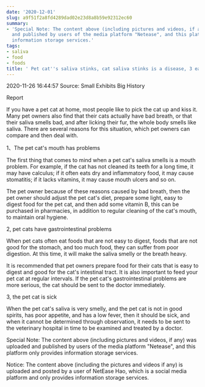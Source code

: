 ```yaml
---
date: '2020-12-01'
slug: a9f51f2a8fd4289dad02e23d8a8b59e92312ec60
summary:
- 'Special Note: The content above (including pictures and videos, if any) was uploaded
  and published by users of the media platform "Netease", and this platform only provides
  information storage services.'
tags:
- saliva
- food
- foods
title: ' Pet cat''s saliva stinks, cat saliva stinks is a disease, 3 easy solutions '
---
```


 2020-11-26 16:44:57 Source: Small Exhibits Big History

Report

If you have a pet cat at home, most people like to pick the cat up and kiss it. Many pet owners also find that their cats actually have bad breath, or that their saliva smells bad, and after licking their fur, the whole body smells like saliva. There are several reasons for this situation, which pet owners can compare and then deal with.

  

1、The pet cat's mouth has problems

The first thing that comes to mind when a pet cat's saliva smells is a mouth problem. For example, if the cat has not cleaned its teeth for a long time, it may have calculus; if it often eats dry and inflammatory food, it may cause stomatitis; if it lacks vitamins, it may cause mouth ulcers and so on.

  

The pet owner because of these reasons caused by bad breath, then the pet owner should adjust the pet cat's diet, prepare some light, easy to digest food for the pet cat, and then add some vitamin B, this can be purchased in pharmacies, in addition to regular cleaning of the cat's mouth, to maintain oral hygiene.

  

2, pet cats have gastrointestinal problems

When pet cats often eat foods that are not easy to digest, foods that are not good for the stomach, and too much food, they can suffer from poor digestion. At this time, it will make the saliva smelly or the breath heavy.

  

It is recommended that pet owners prepare food for their cats that is easy to digest and good for the cat's intestinal tract. It is also important to feed your pet cat at regular intervals. If the pet cat's gastrointestinal problems are more serious, the cat should be sent to the doctor immediately.

  

3, the pet cat is sick

When the pet cat's saliva is very smelly, and the pet cat is not in good spirits, has poor appetite, and has a low fever, then it should be sick, and when it cannot be determined through observation, it needs to be sent to the veterinary hospital in time to be examined and treated by a doctor.

Special Note: The content above (including pictures and videos, if any) was uploaded and published by users of the media platform "Netease", and this platform only provides information storage services.

Notice: The content above (including the pictures and videos if any) is
uploaded and posted by a user of NetEase Hao, which is a social media platform
and only provides information storage services.

 
        